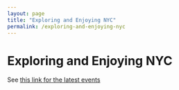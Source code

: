 ```yaml
---
layout: page
title: "Exploring and Enjoying NYC"
permalink: /exploring-and-enjoying-nyc
---
```


Exploring and Enjoying NYC
====================
See [this link for the latest events](https://kommunity.com/organizers/exploring-and-enjoying-nyc/events)
